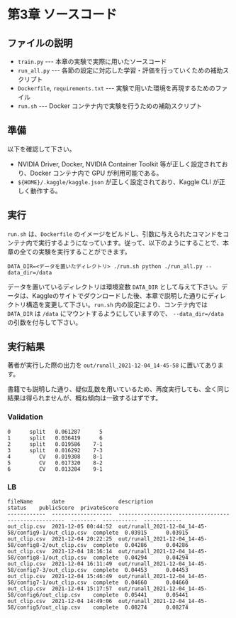 # 第3章 ソースコード

## ファイルの説明
 
* `train.py` --- 本章の実験で実際に用いたソースコード
* `run_all.py` --- 各節の設定に対応した学習・評価を行っていくための補助スクリプト
* `Dockerfile`, `requirements.txt` --- 実験で用いた環境を再現するためのファイル
* `run.sh` --- Docker コンテナ内で実験を行うための補助スクリプト


## 準備

以下を確認して下さい。

* NVIDIA Driver, Docker, NVIDIA Container Toolkit 等が正しく設定されており、Docker コンテナ内で GPU が利用可能である。
* `${HOME}/.kaggle/kaggle.json` が正しく設定されており、Kaggle CLI が正しく動作する。

## 実行

`run.sh` は、`Dockerfile` のイメージをビルドし、引数に与えられたコマンドをコンテナ内で実行するようになっています。従って、以下のようにすることで、本章の全ての実験を実行することができます。


```
DATA_DIR=<データを置いたディレクトリ> ./run.sh python ./run_all.py --data_dir=/data
```

データを置いているディレクトリは環境変数 `DATA_DIR` として与えて下さい。データは、Kaggleのサイトでダウンロードした後、本章で説明した通りにディレクトリ構造を変更して下さい。`run.sh` 内の設定により、コンテナ内では `DATA_DIR` は `/data` にマウントするようにしていますので、 `--data_dir=/data` の引数を付与して下さい。

## 実行結果

著者が実行した際の出力を `out/runall_2021-12-04_14-45-58` に置いてあります。

書籍でも説明した通り、疑似乱数を用いているため、再度実行しても、全く同じ結果は得られませんが、概ね傾向は一致するはずです。

### Validation

```
0      split   0.061287      5
1      split   0.036419      6
2      split   0.019586    7-1
3      split   0.016292    7-3
4         CV   0.019308    8-1
5         CV   0.017320    8-2
6         CV   0.013284    9-1
```

### LB

```
fileName      date                 description                                            status    publicScore  privateScore  
------------  -------------------  -----------------------------------------------------  --------  -----------  ------------  
out_clip.csv  2021-12-05 00:44:52  out/runall_2021-12-04_14-45-58/config9-1/out_clip.csv  complete  0.03915      0.03915       
out_clip.csv  2021-12-04 20:22:25  out/runall_2021-12-04_14-45-58/config8-2/out_clip.csv  complete  0.04286      0.04286       
out_clip.csv  2021-12-04 18:16:14  out/runall_2021-12-04_14-45-58/config8-1/out_clip.csv  complete  0.04294      0.04294       
out_clip.csv  2021-12-04 16:11:49  out/runall_2021-12-04_14-45-58/config7-3/out_clip.csv  complete  0.04453      0.04453       
out_clip.csv  2021-12-04 15:46:49  out/runall_2021-12-04_14-45-58/config7-1/out_clip.csv  complete  0.04660      0.04660       
out_clip.csv  2021-12-04 15:17:57  out/runall_2021-12-04_14-45-58/config6/out_clip.csv    complete  0.05441      0.05441       
out_clip.csv  2021-12-04 14:49:06  out/runall_2021-12-04_14-45-58/config5/out_clip.csv    complete  0.08274      0.08274           
```